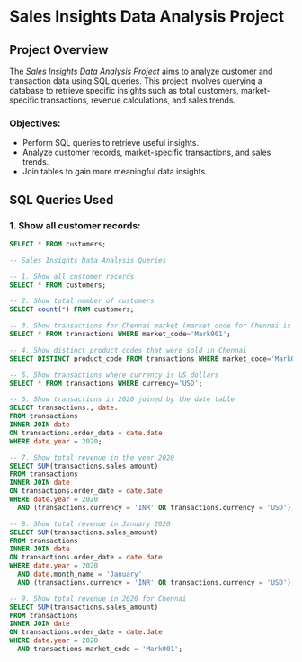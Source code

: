 # Sales Insights Data Analysis Project

## Project Overview
The *Sales Insights Data Analysis Project* aims to analyze customer and transaction data using SQL queries. This project involves querying a database to retrieve specific insights such as total customers, market-specific transactions, revenue calculations, and sales trends. 

### Objectives:
- Perform SQL queries to retrieve useful insights.
- Analyze customer records, market-specific transactions, and sales trends.
- Join tables to gain more meaningful data insights.
  
## SQL Queries Used

### 1. Show all customer records:
```sql
SELECT * FROM customers;

-- Sales Insights Data Analysis Queries

-- 1. Show all customer records
SELECT * FROM customers;

-- 2. Show total number of customers
SELECT count(*) FROM customers;

-- 3. Show transactions for Chennai market (market code for Chennai is Mark001)
SELECT * FROM transactions WHERE market_code='Mark001';

-- 4. Show distinct product codes that were sold in Chennai
SELECT DISTINCT product_code FROM transactions WHERE market_code='Mark001';

-- 5. Show transactions where currency is US dollars
SELECT * FROM transactions WHERE currency='USD';

-- 6. Show transactions in 2020 joined by the date table
SELECT transactions., date. 
FROM transactions 
INNER JOIN date 
ON transactions.order_date = date.date 
WHERE date.year = 2020;

-- 7. Show total revenue in the year 2020
SELECT SUM(transactions.sales_amount) 
FROM transactions 
INNER JOIN date 
ON transactions.order_date = date.date 
WHERE date.year = 2020 
  AND (transactions.currency = 'INR' OR transactions.currency = 'USD');

-- 8. Show total revenue in January 2020
SELECT SUM(transactions.sales_amount) 
FROM transactions 
INNER JOIN date 
ON transactions.order_date = date.date 
WHERE date.year = 2020 
  AND date.month_name = 'January' 
  AND (transactions.currency = 'INR' OR transactions.currency = 'USD');

-- 9. Show total revenue in 2020 for Chennai
SELECT SUM(transactions.sales_amount) 
FROM transactions 
INNER JOIN date 
ON transactions.order_date = date.date 
WHERE date.year = 2020 
  AND transactions.market_code = 'Mark001';
